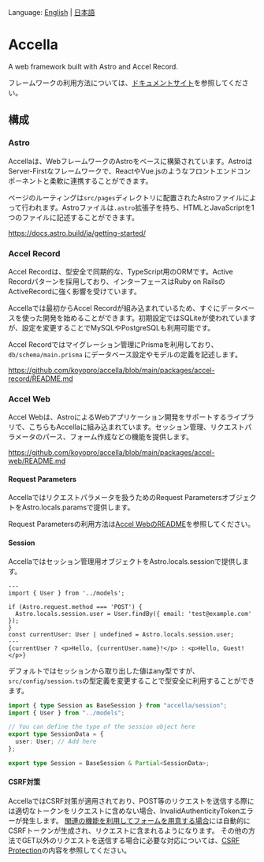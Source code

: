 Language: [English](https://github.com/koyopro/accella/blob/main/packages/accella/README.md) | [日本語](https://github.com/koyopro/accella/blob/main/packages/accella/README-ja.md)

# Accella

A web framework built with Astro and Accel Record.

フレームワークの利用方法については、[ドキュメントサイト](https://accella.dev/ja/)を参照してください。

## 構成

### Astro

Accellaは、WebフレームワークのAstroをベースに構築されています。AstroはServer-Firstなフレームワークで、ReactやVue.jsのようなフロントエンドコンポーネントと柔軟に連携することができます。

ページのルーティングは`src/pages`ディレクトリに配置されたAstroファイルによって行われます。Astroファイルは`.astro`拡張子を持ち、HTMLとJavaScriptを1つのファイルに記述することができます。

https://docs.astro.build/ja/getting-started/

### Accel Record

Accel Recordは、型安全で同期的な、TypeScript用のORMです。Active Recordパターンを採用しており、インターフェースはRuby on RailsのActiveRecordに強く影響を受けています。

Accellaでは最初からAccel Recordが組み込まれているため、すぐにデータベースを使った開発を始めることができます。初期設定ではSQLiteが使われていますが、設定を変更することでMySQLやPostgreSQLも利用可能です。

Accel Recordではマイグレーション管理にPrismaを利用しており、`db/schema/main.prisma` にデータベース設定やモデルの定義を記述します。

https://github.com/koyopro/accella/blob/main/packages/accel-record/README.md

### Accel Web

Accel Webは、AstroによるWebアプリケーション開発をサポートするライブラリで、こちらもAccellaに組み込まれています。セッション管理、リクエストパラメータのパース、フォーム作成などの機能を提供します。

https://github.com/koyopro/accella/blob/main/packages/accel-web/README.md

#### Request Parameters

Accellaではリクエストパラメータを扱うためのRequest ParametersオブジェクトをAstro.locals.paramsで提供します。

Request Parametersの利用方法は[Accel WebのREADME](https://github.com/koyopro/accella/blob/main/packages/accel-web/README.md#form-and-request-parameters)を参照してください。

#### Session

Accellaではセッション管理用オブジェクトをAstro.locals.sessionで提供します。

```astro
---
import { User } from '../models';

if (Astro.request.method === 'POST') {
  Astro.locals.session.user = User.findBy({ email: 'test@example.com' });
}
const currentUser: User | undefined = Astro.locals.session.user;
---
{currentUser ? <p>Hello, {currentUser.name}!</p> : <p>Hello, Guest!</p>}
```

デフォルトではセッションから取り出した値はany型ですが、`src/config/session.ts`の型定義を変更することで型安全に利用することができます。

```typescript
import { type Session as BaseSession } from "accella/session";
import { User } from "../models";

// You can define the type of the session object here
export type SessionData = {
  user: User; // Add here
};

export type Session = BaseSession & Partial<SessionData>;
```

#### CSRF対策

AccellaではCSRF対策が適用されており、POST等のリクエストを送信する際には適切なトークンをリクエストに含めない場合、InvalidAuthenticityTokenエラーが発生します。
[関連の機能を利用してフォームを用意する場合](https://github.com/koyopro/accella/blob/main/packages/accel-web/README.md#form-and-request-parameters)には自動的にCSRFトークンが生成され、リクエストに含まれるようになります。
その他の方法でGET以外のリクエストを送信する場合に必要な対応については、[CSRF Protection](https://github.com/koyopro/accella/blob/main/packages/accel-web/README.md#csrf-protection)の内容を参照してください。
